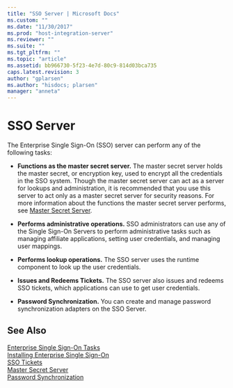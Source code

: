 ```yaml
---
title: "SSO Server | Microsoft Docs"
ms.custom: ""
ms.date: "11/30/2017"
ms.prod: "host-integration-server"
ms.reviewer: ""
ms.suite: ""
ms.tgt_pltfrm: ""
ms.topic: "article"
ms.assetid: bb966730-5f23-4e7d-80c9-814d03bca735
caps.latest.revision: 3
author: "gplarsen"
ms.author: "hisdocs; plarsen"
manager: "anneta"
---
```

# SSO Server
The Enterprise Single Sign-On (SSO) server can perform any of the following tasks:  
  
-   **Functions as the master secret server.** The master secret server holds the master secret, or encryption key, used to encrypt all the credentials in the SSO system. Though the master secret server can act as a server for lookups and administration, it is recommended that you use this server to act only as a master secret server for security reasons. For more information about the functions the master secret server performs, see [Master Secret Server](../esso/master-secret-server.md).  
  
-   **Performs administrative operations.** SSO administrators can use any of the Single Sign-On Servers to perform administrative tasks such as managing affiliate applications, setting user credentials, and managing user mappings.  
  
-   **Performs lookup operations.** The SSO server uses the runtime component to look up the user credentials.  
  
-   **Issues and Redeems Tickets.** The SSO server also issues and redeems SSO tickets, which applications can use to get user credentials.  
  
-   **Password Synchronization.** You can create and manage password synchronization adapters on the SSO Server.  
  
## See Also  
 [Enterprise Single Sign-On Tasks](../esso/enterprise-single-sign-on-tasks.md)   
 [Installing Enterprise Single Sign-On](../esso/installing-enterprise-single-sign-on.md)   
 [SSO Tickets](../esso/sso-tickets.md)   
 [Master Secret Server](../esso/master-secret-server.md)   
 [Password Synchronization](../esso/password-synchronization3.md)